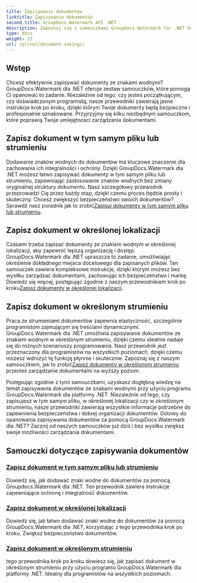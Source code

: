 ```yaml
---
title: Zapisywanie dokumentów
linktitle: Zapisywanie dokumentów
second_title: GroupDocs.Watermark API .NET
description: Zapoznaj się z samouczkami GroupDocs.Watermark for .NET dotyczącymi zapisywania dokumentów ze znakami wodnymi. Poznaj metody krok po kroku zwiększające bezpieczeństwo dokumentów i zarządzanie nimi.
type: docs
weight: 23
url: /pl/net/document-savings/
---
```

## Wstęp

Chcesz efektywnie zapisywać dokumenty ze znakami wodnymi? GroupDocs.Watermark dla .NET oferuje zestaw samouczków, które pomogą Ci opanować to zadanie. Niezależnie od tego, czy jesteś początkującym, czy doświadczonym programistą, nasze przewodniki zawierają jasne instrukcje krok po kroku, dzięki którym Twoje dokumenty będą bezpieczne i profesjonalnie oznakowane. Przyjrzyjmy się kilku niezbędnym samouczkom, które poprawią Twoje umiejętności zarządzania dokumentami.

## Zapisz dokument w tym samym pliku lub strumieniu
 Dodawanie znaków wodnych do dokumentów ma kluczowe znaczenie dla zachowania ich integralności i ochrony. Dzięki GroupDocs.Watermark dla .NET możesz łatwo zapisywać dokumenty w tym samym pliku lub strumieniu, zapewniając zastosowanie znaków wodnych bez zmiany oryginalnej struktury dokumentu. Nasz szczegółowy przewodnik przeprowadzi Cię przez każdy etap, dzięki czemu proces będzie prosty i skuteczny. Chcesz zwiększyć bezpieczeństwo swoich dokumentów? Sprawdź nasz poradnik jak to zrobić[Zapisuj dokumenty w tym samym pliku lub strumieniu](./save-document-same-file-stream/).

## Zapisz dokument w określonej lokalizacji
Czasami trzeba zapisać dokumenty ze znakiem wodnym w określonej lokalizacji, aby zapewnić lepszą organizację i dostęp. GroupDocs.Watermark dla .NET upraszcza to zadanie, umożliwiając określenie dokładnego miejsca docelowego dla zapisanych plików. Ten samouczek zawiera kompleksowe instrukcje, dzięki którym możesz bez wysiłku zarządzać dokumentami, zachowując ich bezpieczeństwo i markę. Dowiedz się więcej, postępując zgodnie z naszym przewodnikiem krok po kroku[Zapisz dokumenty w określonej lokalizacji](./save-document-specified-location/).

## Zapisz dokument w określonym strumieniu
 Praca ze strumieniami dokumentów zapewnia elastyczność, szczególnie programistom zajmującym się treściami dynamicznymi. GroupDocs.Watermark dla .NET umożliwia zapisywanie dokumentów ze znakiem wodnym w określonym strumieniu, dzięki czemu idealnie nadaje się do różnych scenariuszy programowania. Nasz przewodnik jest przeznaczony dla programistów na wszystkich poziomach, dzięki czemu możesz wdrożyć tę funkcję płynnie i skutecznie. Zapoznaj się z naszym samouczkiem, jak to zrobić[Zapisz dokumenty w określonym strumieniu](./save-document-specified-stream/) przenieś zarządzanie dokumentami na wyższy poziom.

Postępując zgodnie z tymi samouczkami, uzyskasz dogłębną wiedzę na temat zapisywania dokumentów ze znakami wodnymi przy użyciu programu GroupDocs.Watermark dla platformy .NET. Niezależnie od tego, czy zapisujesz w tym samym pliku, w określonej lokalizacji czy w określonym strumieniu, nasze przewodniki zawierają wszystkie informacje potrzebne do zapewnienia bezpieczeństwa i dobrej organizacji dokumentów. Gotowy do opanowania zapisywania dokumentów za pomocą GroupDocs.Watermark dla .NET? Zacznij od naszych samouczków już dziś i bez wysiłku zwiększ swoje możliwości zarządzania dokumentami.

## Samouczki dotyczące zapisywania dokumentów
### [Zapisz dokument w tym samym pliku lub strumieniu](./save-document-same-file-stream/)
Dowiedz się, jak dodawać znaki wodne do dokumentów za pomocą Groupdocs.Watermark dla .NET. Ten przewodnik zawiera instrukcje zapewniające ochronę i integralność dokumentów.
### [Zapisz dokument w określonej lokalizacji](./save-document-specified-location/)
Dowiedz się, jak łatwo dodawać znaki wodne do dokumentów za pomocą GroupDocs.Watermark dla .NET, korzystając z tego przewodnika krok po kroku. Zwiększ bezpieczeństwo dokumentów.
### [Zapisz dokument w określonym strumieniu](./save-document-specified-stream/)
tego przewodnika krok po kroku dowiesz się, jak zapisać dokument w określonym strumieniu przy użyciu programu GroupDocs.Watermark dla platformy .NET. Idealny dla programistów na wszystkich poziomach.